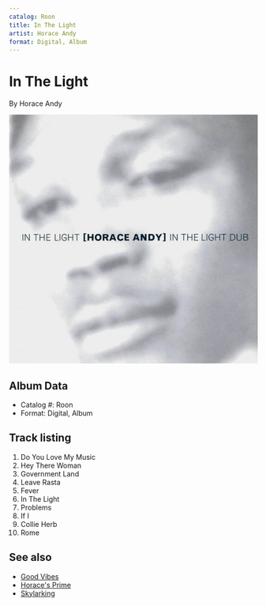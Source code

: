 ```yaml
---
catalog: Roon
title: In The Light
artist: Horace Andy
format: Digital, Album
---
```


# In The Light

By Horace Andy

![](../../assets/albumcovers/Horace_Andy-In_The_Light.png)

## Album Data

- Catalog #: Roon
- Format: Digital, Album


## Track listing


1. Do You Love My Music
2. Hey There Woman
3. Government Land
4. Leave Rasta
5. Fever
6. In The Light
7. Problems
8. If I
9. Collie Herb
10. Rome


## See also

- [Good Vibes](Good_Vibes.md)
- [Horace's Prime](Horaces_Prime.md)
- [Skylarking](Skylarking.md)
